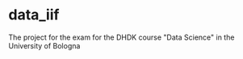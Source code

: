 # data_iif
The project for the exam for the DHDK course "Data Science" in the University of Bologna
